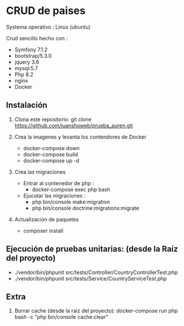 # CRUD de paises

Systema operativo : Linux (ubuntu)

Crud sencillo hecho con :
- Symfony 7.1.2 
- bootstrap/5.3.0
- jquery 3.6
- mysql:5.7
- Php 8.2
- nginx
- Docker 


## Instalación

1. Clona este repositorio: git clone https://github.com/juanshoweb/prueba_auren.git

2. Crea la imagenes y levanta los contendores de Docker
    - docker-compose down
    - docker-compose build
    - docker-compose up -d

3. Crea las migraciones
    - Entrar al contenedor de php : 
        - docker-compose exec php bash
    - Ejucutar las migraciones :
        - php bin/console make:migration
        - php bin/console doctrine:migrations:migrate

4. Actualización de paquetes 
    - composer install

## Ejecución de pruebas unitarias: (desde la Raíz del proyecto)

- ./vendor/bin/phpunit src/tests/Controller/CountryControllerTest.php
- ./vendor/bin/phpunit src/tests/Service/CountryServiceTest.php
           
## Extra

1. Borrar cache (desde la raíz del proyecto):
    docker-compose run php bash -c "php bin/console cache:clear"


